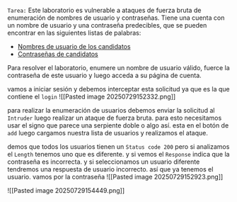 `Tarea:` Este laboratorio es vulnerable a ataques de fuerza bruta de enumeración de nombres de usuario y contraseñas. Tiene una cuenta con un nombre de usuario y una contraseña predecibles, que se pueden encontrar en las siguientes listas de palabras:

- [Nombres de usuario de los candidatos](https://portswigger.net/web-security/authentication/auth-lab-usernames)
- [Contraseñas de candidatos](https://portswigger.net/web-security/authentication/auth-lab-passwords)

Para resolver el laboratorio, enumere un nombre de usuario válido, fuerce la contraseña de este usuario y luego acceda a su página de cuenta.

vamos a iniciar sesión y debemos interceptar esta solicitud ya que es la que contiene el `login`
![[Pasted image 20250729152332.png]]

para realizar la enumeración de usuarios debemos enviar la solicitud al `Intruder` luego realizar un ataque de fuerza bruta. para esto necesitamos usar el signo que parece una serpiente doble o algo así. esta en el botón de `add` luego cargamos nuestra lista de usuarios y realizamos el ataque. 

demos que todos los usuarios tienen un `Status code 200` pero si analizamos el `Length` tenemos uno que es diferente. y si vemos el `Response` indica que la contraseña es incorrecta. y si seleccionamos un usuario diferente tendremos una respuesta de usuario incorrecto. así que ya tenemos el usuario. vamos por la contraseña
![[Pasted image 20250729152923.png]]


![[Pasted image 20250729154449.png]]